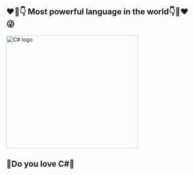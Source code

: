 ## :heart::muscle::point_down: Most powerful language in the world:point_down::muscle::heart::stuck_out_tongue_winking_eye:  
<p align="left" margin="40px"> <img src="https://interset.co.th/wp-content/uploads/2018/07/27_c-sharp-logo-filled.png" alt="C# logo" style="float:center; margin-right:25px;" width="350" height="300"></p>

 ## :green_heart:Do you love C#:green_heart:
